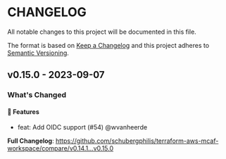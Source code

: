 # CHANGELOG

All notable changes to this project will be documented in this file.

The format is based on [Keep a Changelog](http://keepachangelog.com/) and this project adheres to [Semantic Versioning](http://semver.org/).

## v0.15.0 - 2023-09-07

### What's Changed

#### 🚀 Features

- feat: Add OIDC support (#54) @wvanheerde

**Full Changelog**: <https://github.com/schubergphilis/terraform-aws-mcaf-workspace/compare/v0.14.1...v0.15.0>
